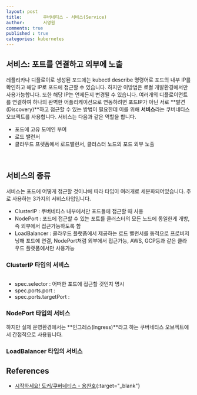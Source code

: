 ```yaml
---
layout: post
title:        쿠버네티스 - 서비스(Service)
author:       서영원
comments: true
published : true
categories: kubernetes
---
```


## 서비스: 포트를 연결하고 외부에 노출
레플리카나 디플로이로 생성된 포드에는 kubectl describe 명령어로 포드의 내부 IP를 확인하고 해당 IP로 포드에 접근할 수 있습니다. 하지만 이방법은 로컬 개발환경에서만 사용가능합니다. 또한 해당 IP는 언제든지 변경될 수 있습니다. 여러개의 디플로이먼트를 연결하여 하나의 완벽한 어플리케이션으로 연동하려면 포드IP가 아닌 서로 **발견(Discovery)**하고 접근할 수 있는 방법이 필요한데 이를 위해 **서비스**라는 쿠버네티스 오브젝트를 사용합니다.
서비스는 다음과 같은 역할을 합니다.
* 포드에 고유 도메인 부여
* 로드 밸런서
* 클라우드 프렛폼에서 로드밸런서, 클러스터 노드의 포드 외부 노출

<br/>

## 서비스의 종류
서비스는 포드에 어떻게 접근할 것이냐에 따라 타입이 여러개로 세분화되어있습니다. 주로 사용하는 3가지의 서비스타입입니다. 
* ClusterIP : 쿠버네티스 내부에서만 포드들에 접근할 때 사용
* NodePort : 포드에 접근할 수 있는 포트를 클러스터의 모든 노드에 동일한게 개방, 즉 외부에서 접근가능하도록 함
* LoadBalancer : 클라우드 플랫폼에서 제공하는 로드 밸런서를 동적으로 프로비저닝해 포드에 연결, NodePort처럼 외부에서 접근가능, AWS, GCP등과 같은 클라우드 플랫폼에서만 사용가능


### ClusterIP 타입의 서비스

```yaml
```
* spec.selector : 어떠한 포드에 접근할 것인지 명시
* spec.ports.port : 
* spec.ports.targetPort : 


### NodePort 타입의 서비스


하지만 실제 운영환경에서는 **인그레스(Ingress)**라고 하는 쿠버네티스 오브젝트에서 간접적으로 사용됩니다. 
### LoadBalancer 타입의 서비스






## References
* [시작하세요! 도커/쿠버네티스 - 용찬호](http://www.kyobobook.co.kr/product/detailViewKor.laf?ejkGb=KOR&mallGb=KOR&barcode=9791158392291&orderClick=LEa&Kc=){:target="_blank"}